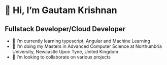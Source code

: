 # 👋 Hi, I’m Gautam Krishnan
## Fullstack Developer/Cloud Developer
- 👀 I’m currently learning typescript, Angular and Machine Learning
- 🌱 I’m doing my Masters in Advanced Computer Science at Northumbria University, Newcastle Upon Tyne, United Kingdom
- 💞️ I’m looking to collaborate on various projects


<!---
gautam247gk/gautam247gk is a ✨ special ✨ repository because its `README.md` (this file) appears on your GitHub profile.
You can click the Preview link to take a look at your changes.
--->
